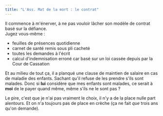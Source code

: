 ```yaml
---
title: "L'Ass. Mat de la mort : le contrat"
---
```


Il commence à m'énerver, à ne pas vouloir lâcher son modèle de contrat basé sur la défiance.  
Jugez vous-même :

-   feuilles de présences quotidienne
-   carnet de santé remis sous pli cacheté
-   toutes les demandes à l'écrit
-   calcul d'indemnisation erroné car basé sur un loi cassée depuis par la Cour de Cassation

Et au milieu de tout ça, il a planqué une clause de maintien de salaire en cas de maladie des enfants. Sachant qu'il refuse de les prendre s'ils sont malades. Donc si **lui** considère que mes enfants sont malades, ce serait à **moi** de le payer quand même, même s'ils ne le sont pas ?

Le pire, c'est que je n'ai pas vraiment le choix, il n'y a de la place nulle part alentours. Et on n'a toujours pas de place en crèche (ça ne fait _que_ trois ans qu'on demande).
